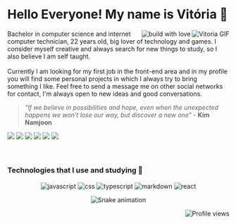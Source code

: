 
# Hello Everyone! My name is Vitória 🌺
<img align="right" alt="Vitoria GIF" src="https://i.picasion.com/pic92/b906285d2fa2de7234f73153a3d5ef04.gif" />
<img align="right" alt="build with love" src="http://ForTheBadge.com/images/badges/built-with-love.svg" />
<p>
Bachelor in computer science and internet computer technician, 22 years old, big lover of technology and games. I consider myself creative and always search for new things to study, so I also believe I am self taught.<br/><br/> Currently I am looking for my first job in the front-end area and in my profile you will find some personal projects in which I always try to bring something I like. Feel free to send a message me on other social networks for contact, I'm always open to new ideas and good conversations.</p>

> *"If we believe in possibilities and hope, even when the unexpected happens we won't lose our way, but discover a new one"* - **Kim Namjoon**

<div> 
<a href="https://www.instagram.com/marelps/" target="_blank"><img src="https://img.shields.io/badge/-Instagram-%23E4405F?style=for-the-badge&logo=instagram&logoColor=white" target="_blank"></a>
<a href="https://www.linkedin.com/in/vitoriagarrucho/" target="_blank"><img src="https://img.shields.io/badge/-LinkedIn-%230077B5?style=for-the-badge&logo=linkedin&logoColor=white" target="_blank"></a> 
<a href="https://www.youtube.com/channel/UC4_b8tjvj5Ny75CThuxB9Zw" target="_blank"><img src="https://img.shields.io/badge/YouTube-FF0000?style=for-the-badge&logo=youtube&logoColor=white" target="_blank"></a>
 <a href="https://twitch.tv/marelps" target="_blank"><img src="https://img.shields.io/badge/Twitch-9146FF?style=for-the-badge&logo=twitch&logoColor=white" target="_blank"></a>
 <a href="mailto:vitoriagarrucho@gmail.com"><img src="https://img.shields.io/badge/-Gmail-%23333?style=for-the-badge&logo=gmail&logoColor=white" target="_blank"></a>
 <a href="https://twitter.com/piterparquinho" target="_blank"><img src="https://img.shields.io/badge/Twitter-1DA1F2?style=for-the-badge&logo=twitter&logoColor=white" target="_blank"></a>
</div><br/><br/>
<!---
<div align="center">
<a href="https://github.com/marelps">
<img height="180em" src="https://github-readme-stats.vercel.app/api?username=marelps&show_icons=true&theme=dracula&include_all_commits=true&count_private=true"/>
<img height="180em" src="https://github-readme-stats.vercel.app/api/top-langs/?username=marelps&layout=compact&langs_count=7&theme=dracula"/>
</div>
-->

### Technologies that I use and studying 🌹
<div style="display: inline_block" align="center">
<img align="center" alt="javascript" src="https://img.shields.io/badge/JavaScript-323330?style=for-the-badge&logo=javascript&logoColor=F7DF1E" />
<img align="center" alt="css" src="https://img.shields.io/badge/CSS-239120?&style=for-the-badge&logo=css3&logoColor=white" />
<img align="center" alt="typescript" src="https://img.shields.io/badge/TypeScript-007ACC?style=for-the-badge&logo=typescript&logoColor=white" />
<img align="center" alt="markdown" src="https://img.shields.io/badge/Markdown-000000?style=for-the-badge&logo=markdown&logoColor=white" />
<img align="center" alt="react" src="https://img.shields.io/badge/React-20232A?style=for-the-badge&logo=react&logoColor=61DAFB" /> 
<br/></div>

<div align="center">
 
![Snake animation](https://github.com/marelps/marelps/blob/output/github-contribution-grid-snake.svg) 
 <p align="right"> <img src="https://komarev.com/ghpvc/?username=marelps&color=red" alt="Profile views" /> </p>
 
</div>
